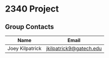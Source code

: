 # 2340 Project
## Group Contacts
|Name|Email|
|----|-----|
|Joey Kilpatrick|jkilpatrick9@gatech.edu|